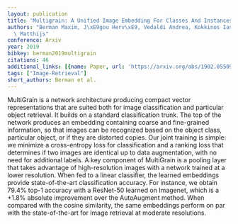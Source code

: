 ```yaml
---
layout: publication
title: 'Multigrain: A Unified Image Embedding For Classes And Instances'
authors: "Berman Maxim, J\xE9gou Herv\xE9, Vedaldi Andrea, Kokkinos Iasonas, Douze\
  \ Matthijs"
conference: Arxiv
year: 2019
bibkey: berman2019multigrain
citations: 46
additional_links: [{name: Paper, url: 'https://arxiv.org/abs/1902.05509'}]
tags: ["Image-Retrieval"]
short_authors: Berman et al.
---
```

MultiGrain is a network architecture producing compact vector representations
that are suited both for image classification and particular object retrieval.
It builds on a standard classification trunk. The top of the network produces
an embedding containing coarse and fine-grained information, so that images can
be recognized based on the object class, particular object, or if they are
distorted copies. Our joint training is simple: we minimize a cross-entropy
loss for classification and a ranking loss that determines if two images are
identical up to data augmentation, with no need for additional labels. A key
component of MultiGrain is a pooling layer that takes advantage of
high-resolution images with a network trained at a lower resolution.
  When fed to a linear classifier, the learned embeddings provide
state-of-the-art classification accuracy. For instance, we obtain 79.4% top-1
accuracy with a ResNet-50 learned on Imagenet, which is a +1.8% absolute
improvement over the AutoAugment method. When compared with the cosine
similarity, the same embeddings perform on par with the state-of-the-art for
image retrieval at moderate resolutions.